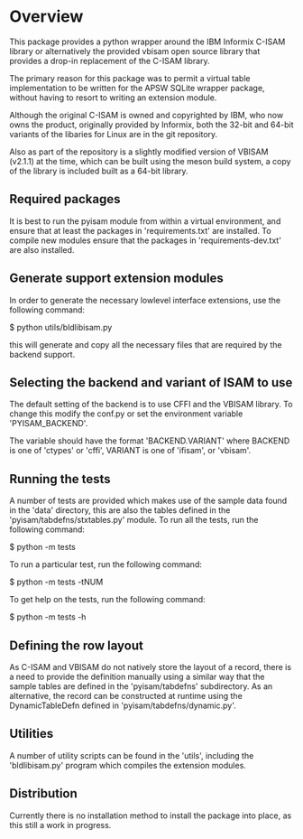 Overview
========
This package provides a python wrapper around the IBM Informix C-ISAM library or
alternatively the provided vbisam open source library that provides a drop-in
replacement of the C-ISAM library.

The primary reason for this package was to permit a virtual table implementation
to be written for the APSW SQLite wrapper package, without having to resort to
writing an extension module.

Although the original C-ISAM is owned and copyrighted by IBM, who now owns the
product, originally provided by Informix, both the 32-bit and 64-bit variants of
the libaries for Linux are in the git repository.

Also as part of the repository is a slightly modified version of VBISAM (v2.1.1)
at the time, which can be built using the meson build system, a copy of the library
is included built as a 64-bit library.

Required packages
-----------------
It is best to run the pyisam module from within a virtual environment, and ensure
that at least the packages in 'requirements.txt' are installed. To compile new
modules ensure that the packages in 'requirements-dev.txt' are also installed.

Generate support extension modules
----------------------------------
In order to generate the necessary lowlevel interface extensions, use the following
command:

$ python utils/bldlibisam.py

this will generate and copy all the necessary files that are required by the backend
support.

Selecting the backend and variant of ISAM to use
------------------------------------------------
The default setting of the backend is to use CFFI and the VBISAM library. To change
this modify the conf.py or set the environment variable 'PYISAM_BACKEND'.

The variable should have the format 'BACKEND.VARIANT' where BACKEND is one of
'ctypes' or 'cffi', VARIANT is one of 'ifisam', or 'vbisam'.

Running the tests
-----------------
A number of tests are provided which makes use of the sample data found in the 'data'
directory, this are also the tables defined in the 'pyisam/tabdefns/stxtables.py' module.
To run all the tests, run the following command:

$ python -m tests

To run a particular test, run the following command:

$ python -m tests -tNUM

To get help on the tests, run the following command:

$ python -m tests -h

Defining the row layout
-----------------------
As C-ISAM and VBISAM do not natively store the layout of a record, there is a need to
provide the definition manually using a similar way that the sample tables are defined
in the 'pyisam/tabdefns' subdirectory. As an alternative, the record can be constructed
at runtime using the DynamicTableDefn defined in 'pyisam/tabdefns/dynamic.py'.

Utilities
---------
A number of utility scripts can be found in the 'utils', including the 'bldlibisam.py'
program which compiles the extension modules.

Distribution
------------
Currently there is no installation method to install the package into place, as this still
a work in progress.


